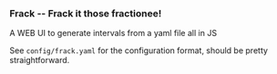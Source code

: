 ### Frack -- Frack it those fractionee! ###

A WEB UI to generate intervals from a yaml file all in JS

See `config/frack.yaml` for the configuration format, should be pretty straightforward.
